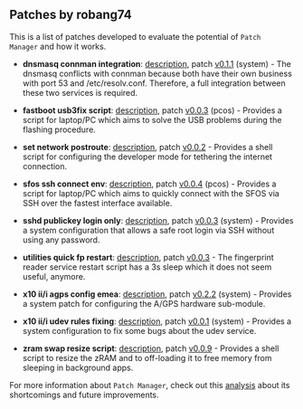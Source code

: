 ## Patches by robang74

This is a list of patches developed to evaluate the potential of `Patch Manager` and how it works.

* **dnsmasq connman integration**: [description](dnsmasq-connman-integration/description.txt), patch [v0.1.1](dnsmasq-connman-integration/0.1.1-unified_diff.patch) (system) - The dnsmasq conflicts with connman because both have their own business with port 53 and /etc/resolv.conf. Therefore, a full integration between these two services is required. 
  
* **fastboot usb3fix script**: [description](fastboot-usb3fix-script/description.txt), patch [v0.0.3](fastboot-usb3fix-script/0.0.3-unified_diff.patch) (pcos) - Provides a script for laptop/PC which aims to solve the USB problems during the flashing procedure.
  
* **set network postroute**: [description](set-network-postroute/description.txt), patch [v0.0.2](set-network-postroute/0.0.2-unified_diff.patch) - Provides a shell script for configuring the developer mode for tethering the internet connection.
  
* **sfos ssh connect env**: [description](sfos-ssh-connect-env/description.txt), patch [v0.0.4](sfos-ssh-connect-env/0.0.4-unified_diff.patch) (pcos) - Provides a script for laptop/PC which aims to quickly connect with the SFOS via SSH over the fastest interface available.
  
* **sshd publickey login only**: [description](sshd-publickey-login-only/description.txt), patch [v0.0.3](sshd-publickey-login-only/0.0.3-unified_diff.patch) (system) - Provides a system configuration that allows a safe root login via SSH without using any password.
  
* **utilities quick fp restart**: [description](utilities-quick-fp-restart/description.txt), patch [v0.0.3](utilities-quick-fp-restart/0.0.3-unified_diff.patch) - The fingerprint reader service restart script has a 3s sleep which it does not seem useful, anymore.
  
* **x10 ii/i agps config emea**: [description](x10ii-iii-agps-config-emea/description.txt), patch [v0.2.2](x10ii-iii-agps-config-emea/0.2.2-unified_diff.patch) (system) - Provides a system patch for configuring the A/GPS hardware sub-module. 
  
* **x10 ii/i udev rules fixing**: [description](x10ii-iii-udev-rules-fixing/description.txt), patch [v0.0.1](x10ii-iii-udev-rules-fixing/0.0.1-unified_diff.patch) (system) - Provides a system configuration to fix some bugs about the udev service.
  
* **zram swap resize script**: [description](zram-swap-resize-script/description.txt), patch [v0.0.9](zram-swap-resize-script/0.0.9-unified_diff.patch) - Provides a shell script to resize the zRAM and to off-loading it to free memory from sleeping in background apps.

For more information about `Patch Manager`, check out this [analysis](../forum/knowhow/system-patch-manager-p1.md) about its shortcomings and future improvements.
